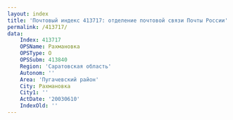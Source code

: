 ```yaml
---
layout: index
title: 'Почтовый индекс 413717: отделение почтовой связи Почты России'
permalink: /413717/
data:
    Index: 413717
    OPSName: Рахмановка
    OPSType: О
    OPSSubm: 413840
    Region: 'Саратовская область'
    Autonom: ''
    Area: 'Пугачевский район'
    City: Рахмановка
    City1: ''
    ActDate: '20030610'
    IndexOld: ''
---
```

